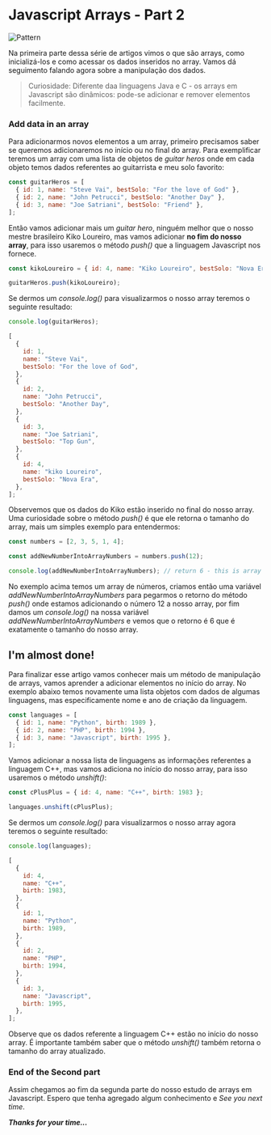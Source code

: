 # Javascript Arrays - Part 2

![Pattern](https://images.unsplash.com/photo-1458682625221-3a45f8a844c7?ixlib=rb-1.2.1&ixid=MnwxMjA3fDB8MHxwaG90by1wYWdlfHx8fGVufDB8fHx8&auto=format&fit=crop&w=1074&q=80)

Na primeira parte dessa série de artigos vimos o que são arrays, como inicializá-los e como acessar os dados inseridos no array. Vamos dá seguimento falando agora sobre a manipulação dos dados.

> Curiosidade: Diferente daa linguagens Java e C - os arrays em Javascript são dinâmicos: pode-se adicionar e remover elementos facilmente.

### Add data in an array

Para adicionarmos novos elementos a um array, primeiro precisamos saber se queremos adicionaremos no início ou no final do array. Para exemplificar teremos um array com uma lista de objetos de _guitar heros_ onde em cada objeto temos dados referentes ao guitarrista e meu solo favorito:

```js
const guitarHeros = [
  { id: 1, name: "Steve Vai", bestSolo: "For the love of God" },
  { id: 2, name: "John Petrucci", bestSolo: "Another Day" },
  { id: 3, name: "Joe Satriani", bestSolo: "Friend" },
];
```

Então vamos adicionar mais um _guitar hero_, ninguém melhor que o nosso mestre brasileiro Kiko Loureiro, mas vamos adicionar **no fim do nosso array**, para isso usaremos o método _*push()*_ que a linguagem Javascript nos fornece.

```js
const kikoLoureiro = { id: 4, name: "Kiko Loureiro", bestSolo: "Nova Era" };

guitarHeros.push(kikoLoureiro);
```

Se dermos um _console.log()_ para visualizarmos o nosso array teremos o seguinte resultado:

```js
console.log(guitarHeros);

[
  {
    id: 1,
    name: "Steve Vai",
    bestSolo: "For the love of God",
  },
  {
    id: 2,
    name: "John Petrucci",
    bestSolo: "Another Day",
  },
  {
    id: 3,
    name: "Joe Satriani",
    bestSolo: "Top Gun",
  },
  {
    id: 4,
    name: "kiko Loureiro",
    bestSolo: "Nova Era",
  },
];
```

Observemos que os dados do Kiko estão inserido no final do nosso array. Uma curiosidade sobre o método _push()_ é que ele retorna o tamanho do array, mais um simples exemplo para entendermos:

```js
const numbers = [2, 3, 5, 1, 4];

const addNewNumberIntoArrayNumbers = numbers.push(12);

console.log(addNewNumberIntoArrayNumbers); // return 6 - this is array length
```

No exemplo acima temos um array de números, criamos então uma variável _addNewNumberIntoArrayNumbers_ para pegarmos o retorno do método _push()_ onde estamos adicionando o número 12 a nosso array, por fim damos um _console.log()_ na nossa variável _addNewNumberIntoArrayNumbers_ e vemos que o retorno é 6 que é exatamente o tamanho do nosso array.

## I'm almost done!

Para finalizar esse artigo vamos conhecer mais um método de manipulação de arrays, vamos aprender a adicionar elementos no início do array. No exemplo abaixo temos novamente uma lista objetos com dados de algumas linguagens, mas especificamente nome e ano de criação da linguagem.

```js
const languages = [
  { id: 1, name: "Python", birth: 1989 },
  { id: 2, name: "PHP", birth: 1994 },
  { id: 3, name: "Javascript", birth: 1995 },
];
```

Vamos adicionar a nossa lista de linguagens as informações referentes a linguagem C++, mas vamos adiciona no início do nosso array, para isso usaremos o método _unshift()_:

```js
const cPlusPlus = { id: 4, name: "C++", birth: 1983 };

languages.unshift(cPlusPlus);
```

Se dermos um _console.log()_ para visualizarmos o nosso array agora teremos o seguinte resultado:

```js
console.log(languages);

[
  {
    id: 4,
    name: "C++",
    birth: 1983,
  },
  {
    id: 1,
    name: "Python",
    birth: 1989,
  },
  {
    id: 2,
    name: "PHP",
    birth: 1994,
  },
  {
    id: 3,
    name: "Javascript",
    birth: 1995,
  },
];
```

Observe que os dados referente a linguagem C++ estão no início do nosso array. É importante também saber que o método _unshift()_ também retorna o tamanho do array atualizado.

### End of the Second part

Assim chegamos ao fim da segunda parte do nosso estudo de arrays em Javascript. Espero que tenha agregado algum conhecimento e _See you next time_.

**_Thanks for your time..._**
